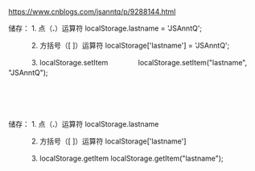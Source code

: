 <https://www.cnblogs.com/jsanntq/p/9288144.html>



储存： 1. 点（**.**）运算符                          localStorage.lastname = 'JSAnntQ';   

　　　 2. 方括号（[ ]）运算符                 localStorage['lastname'] = 'JSAnntQ';

　　　 3. localStorage.setItem　　　　  localStorage.setItem("lastname", "JSAnntQ");　

　　　　

　　　　

储存： 1. 点（**.**）运算符                          localStorage.lastname  

　　　 2. 方括号（[ ]）运算符                 localStorage['lastname'] 

　　　 3. localStorage.getItem                localStorage.getItem("lastname");